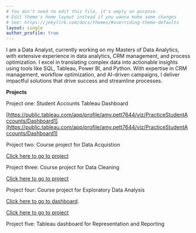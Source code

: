 ```yaml
---
# You don't need to edit this file, it's empty on purpose.
# Edit theme's home layout instead if you wanna make some changes
# See: https://jekyllrb.com/docs/themes/#overriding-theme-defaults
layout: single
author_profile: true
---
```


I am a Data Analyst, currently working on my Masters of Data Analytics, with extensive experience in data analytics, CRM management, and process optimization.  I excel in translating complex data into actionable insights using tools like SQL, Tableau, Power BI, and Python. With expertise in CRM management, workflow optimization, and AI-driven campaigns, I deliver impactful solutions that drive success and streamline processes.  

**Projects**

Project one: Student Accounts Tableau Dashboard

[https://public.tableau.com/app/profile/amy.pett7644/viz/PracticeStudentAccounts/Dashboard1](https://public.tableau.com/app/profile/amy.pett7644/viz/PracticeStudentAccounts/Dashboard1)

Project two: Course project for Data Acquistion

[Click here to go to project](_posts/2025-02-06-D205.markdown)

Project three: Course project for Data Cleaning

[Click here to go to project](_posts/2025-04-03-D206.markdown)

Project four: Course project for Exploratory Data Analysis

[Click here to go to dashboard](https://public.tableau.com/views/D210Dashboard_17488947015810/Dashboard1?:language=en-US&:sid=&:redirect=auth&:display_count=n&:origin=viz_share_link).

[Click here to go to project](_posts/2025-04-03-D207.markdown)

Project five: Tableau dashboard for Representation and Reporting



